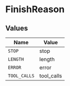 # FinishReason


## Values

| Name         | Value        |
| ------------ | ------------ |
| `STOP`       | stop         |
| `LENGTH`     | length       |
| `ERROR`      | error        |
| `TOOL_CALLS` | tool_calls   |